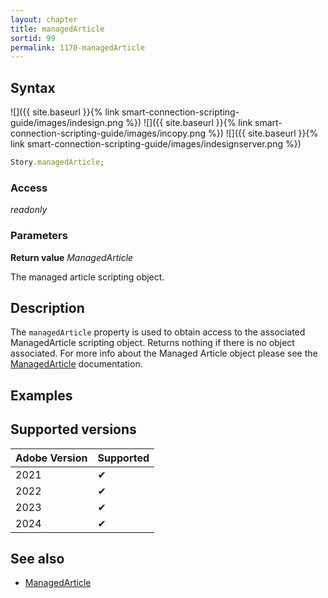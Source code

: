 ```yaml
---
layout: chapter
title: managedArticle
sortid: 99
permalink: 1170-managedArticle
---
```


## Syntax

![]({{ site.baseurl }}{% link smart-connection-scripting-guide/images/indesign.png %}) ![]({{ site.baseurl }}{% link smart-connection-scripting-guide/images/incopy.png %}) ![]({{ site.baseurl }}{% link smart-connection-scripting-guide/images/indesignserver.png %})

```javascript
Story.managedArticle;
```

### Access

_readonly_

### Parameters

**Return value** _ManagedArticle_

The managed article scripting object.

## Description

The `managedArticle` property is used to obtain access to the associated ManagedArticle scripting object. Returns nothing if there is no object associated.
For more info about the Managed Article object please see the [ManagedArticle](../../ManagedArticle/index.md) documentation.

## Examples

## Supported versions

| Adobe Version | Supported |
| ------------- | --------- |
| 2021          | ✔         |
| 2022          | ✔         |
| 2023          | ✔         |
| 2024          | ✔         |

## See also

- [ManagedArticle](../../ManagedArticle/index.md)
